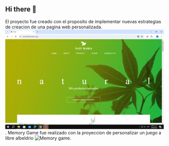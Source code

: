 ## Hi there 👋
El proyecto fue creado con el proposito de implementar nuevas estrategias de creacion de una pagina web personalizada.
![pagina web](./images/imagen2.png).
Memory Game fue realizado con la proyeccion de personalizar un juego a libre albeldrio
![Memory game](./images/imagen3(2).png).



